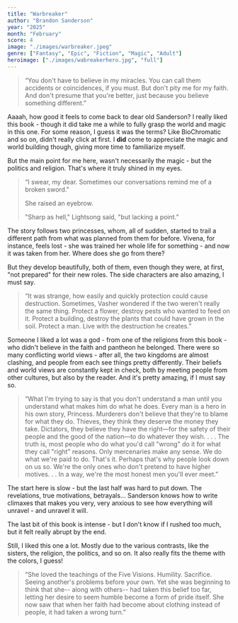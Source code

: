 ```yaml
---
title: "Warbreaker"
author: "Brandon Sanderson"
year: "2025"
month: "February"
score: 4
image: "./images/warbreaker.jpeg"
genre: ["Fantasy", "Epic", "Fiction", "Magic", "Adult"]
heroimage: ["./images/wabreakerhero.jpg", "full"]
---
```


> “You don't have to believe in my miracles. You can call them accidents or coincidences, if you must. But don't pity me for my faith. And don't presume that you're better, just because you believe something different.”

Aaaah, how good it feels to come back to dear old Sanderson?
I really liked this book - though it did take me a while to fully grasp the world and magic in this one. For some reason, I guess it was the terms? Like BioChromatic and so on, didn't really click at first. I **did** come to appreciate the magic and world building though, giving more time to familiarize myself.

But the main point for me here, wasn't necessarily the magic - but the politics and religion. That's where it truly shined in my eyes.

> “I swear, my dear. Sometimes our conversations remind me of a broken sword."
>
> She raised an eyebrow.
>
> "Sharp as hell," Lightsong said, "but lacking a point.”

The story follows two princesses, whom, all of sudden, started to trail a different path from what was planned from them for before. Vivena, for instance, feels lost - she was trained her whole life for something - and now it was taken from her. Where does she go from there?

But they develop beautifully, both of them, even though they were, at first, "not prepared" for their new roles. The side characters are also amazing, I must say.

> “It was strange, how easily and quickly protection could cause destruction. Sometimes, Vasher wondered if the two weren't really the same thing. Protect a flower, destroy pests who wanted to feed on it. Protect a building, destroy the plants that could have grown in the soil. Protect a man. Live with the destruction he creates.”

Someone I liked a lot was a god - from one of the religions from this book - who didn't believe in the faith and pantheon he belonged. There were so many conflicting world views - after all, the two kingdoms are almost clashing, and people from each see things pretty differently. Their beliefs and world views are constantly kept in check, both by meeting people from other cultures, but also by the reader. And it's pretty amazing, if I must say so.

> “What I'm trying to say is that you don't understand a man until you understand what makes him do what he does. Every man is a hero in his own story, Princess. Murderers don't believe that they're to blame for what they do. Thieves, they think they deserve the money they take. Dictators, they believe they have the right—for the safety of their people and the good of the nation—to do whatever they wish. . . . The truth is, most people who do what you'd call "wrong" do it for what they call "right" reasons. Only mercenaries make any sense. We do what we're paid to do. That's it. Perhaps that's why people look down on us so. We're the only ones who don't pretend to have higher motives. . . In a way, we're the most honest men you'll ever meet.”

The start here is slow - but the last half was hard to put down. The revelations, true motivations, betrayals... Sanderson knows how to write climaxes that makes you very, very anxious to see how everything will unravel - and unravel it will.

The last bit of this book is intense - but I don't know if I rushed too much, but it felt really abrupt by the end.

Still, I liked this one a lot. Mostly due to the various contrasts, like the sisters, the religion, the politics, and so on. It also really fits the theme with the colors, I guess!

> “She loved the teachings of the Five Visions. Humility. Sacrifice. Seeing another's problems before your own. Yet she was beginning to think that she-- along with others-- had taken this belief too far, letting her desire to seem humble become a form of pride itself. She now saw that when her faith had become about clothing instead of people, it had taken a wrong turn.”
